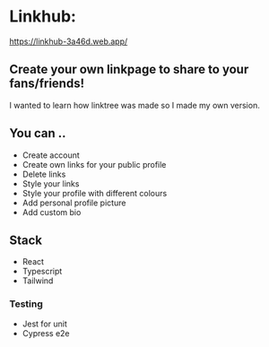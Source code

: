 # Linkhub: 
https://linkhub-3a46d.web.app/

## Create your own linkpage to share to your fans/friends!

I wanted to learn how linktree was made so I made my own version.

## You can ..

* Create account
* Create own links for your public profile
* Delete links
* Style your links 
* Style your profile with different colours
* Add personal profile picture
* Add custom bio

## Stack

* React
* Typescript 
* Tailwind

### Testing

* Jest for unit
* Cypress e2e
